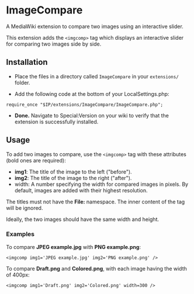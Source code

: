 # ImageCompare
A MediaWiki extension to compare two images using an interactive slider.

This extension adds the `<imgcomp>` tag which displays an interactive slider for comparing two images side by side.

## Installation
- Place the files in a directory called `ImageCompare` in your `extensions/` folder.

- Add the following code at the bottom of your LocalSettings.php:

`require_once "$IP/extensions/ImageCompare/ImageCompare.php";`

- **Done.** Navigate to Special:Version on your wiki to verify that the extension is successfully installed.

## Usage
To add two images to compare, use the `<imgcomp>` tag with these attributes (bold ones are required):

- **img1**: The title of the image to the left ("before").
- **img2**: The title of the image to the right ("after").
- width: A number specifying the width for compared images in pixels. By default, images are added with their highest resolution.

The titles must not have the **File:** namespace. The inner content of the tag will be ignored.

Ideally, the two images should have the same width and height.

### Examples
To compare **JPEG example.jpg** with **PNG example.png**:

`<imgcomp img1='JPEG example.jpg' img2='PNG example.png' />`

To compare **Draft.png** and **Colored.png**, with each image having the width of 400px:

`<imgcomp img1='Draft.png' img2='Colored.png' width=300 />`